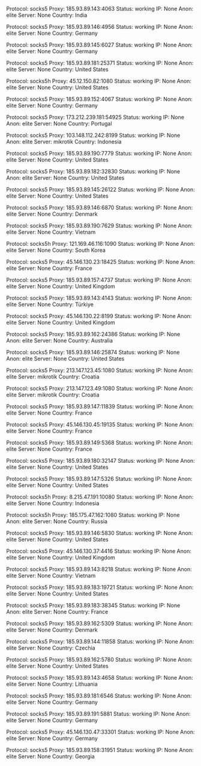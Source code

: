 Protocol: socks5
Proxy: 185.93.89.143:4063
Status: working
IP: None
Anon: elite
Server: None
Country: India

Protocol: socks5
Proxy: 185.93.89.146:4956
Status: working
IP: None
Anon: elite
Server: None
Country: Germany

Protocol: socks5
Proxy: 185.93.89.145:6027
Status: working
IP: None
Anon: elite
Server: None
Country: Germany

Protocol: socks5
Proxy: 185.93.89.181:25371
Status: working
IP: None
Anon: elite
Server: None
Country: United States

Protocol: socks5h
Proxy: 45.12.150.82:1080
Status: working
IP: None
Anon: elite
Server: None
Country: United States

Protocol: socks5
Proxy: 185.93.89.152:4067
Status: working
IP: None
Anon: elite
Server: None
Country: Germany

Protocol: socks5
Proxy: 173.212.239.181:54925
Status: working
IP: None
Anon: elite
Server: None
Country: Portugal

Protocol: socks5
Proxy: 103.148.112.242:8199
Status: working
IP: None
Anon: elite
Server: mikrotik
Country: Indonesia

Protocol: socks5
Proxy: 185.93.89.190:7779
Status: working
IP: None
Anon: elite
Server: None
Country: United States

Protocol: socks5
Proxy: 185.93.89.182:32830
Status: working
IP: None
Anon: elite
Server: None
Country: United States

Protocol: socks5
Proxy: 185.93.89.145:26122
Status: working
IP: None
Anon: elite
Server: None
Country: United States

Protocol: socks5
Proxy: 185.93.89.146:6870
Status: working
IP: None
Anon: elite
Server: None
Country: Denmark

Protocol: socks5
Proxy: 185.93.89.190:7629
Status: working
IP: None
Anon: elite
Server: None
Country: Vietnam

Protocol: socks5h
Proxy: 121.169.46.116:1090
Status: working
IP: None
Anon: elite
Server: None
Country: South Korea

Protocol: socks5
Proxy: 45.146.130.23:18425
Status: working
IP: None
Anon: elite
Server: None
Country: France

Protocol: socks5
Proxy: 185.93.89.157:4737
Status: working
IP: None
Anon: elite
Server: None
Country: United Kingdom

Protocol: socks5
Proxy: 185.93.89.143:4143
Status: working
IP: None
Anon: elite
Server: None
Country: Türkiye

Protocol: socks5
Proxy: 45.146.130.22:8199
Status: working
IP: None
Anon: elite
Server: None
Country: United Kingdom

Protocol: socks5
Proxy: 185.93.89.162:24386
Status: working
IP: None
Anon: elite
Server: None
Country: Australia

Protocol: socks5
Proxy: 185.93.89.146:25874
Status: working
IP: None
Anon: elite
Server: None
Country: United States

Protocol: socks5
Proxy: 213.147.123.45:1080
Status: working
IP: None
Anon: elite
Server: mikrotik
Country: Croatia

Protocol: socks5
Proxy: 213.147.123.49:1080
Status: working
IP: None
Anon: elite
Server: mikrotik
Country: Croatia

Protocol: socks5
Proxy: 185.93.89.147:11839
Status: working
IP: None
Anon: elite
Server: None
Country: France

Protocol: socks5
Proxy: 45.146.130.45:19135
Status: working
IP: None
Anon: elite
Server: None
Country: France

Protocol: socks5
Proxy: 185.93.89.149:5368
Status: working
IP: None
Anon: elite
Server: None
Country: France

Protocol: socks5
Proxy: 185.93.89.180:32147
Status: working
IP: None
Anon: elite
Server: None
Country: United States

Protocol: socks5
Proxy: 185.93.89.147:5326
Status: working
IP: None
Anon: elite
Server: None
Country: United States

Protocol: socks5h
Proxy: 8.215.47.191:10080
Status: working
IP: None
Anon: elite
Server: None
Country: Indonesia

Protocol: socks5h
Proxy: 185.175.47.162:1080
Status: working
IP: None
Anon: elite
Server: None
Country: Russia

Protocol: socks5
Proxy: 185.93.89.146:5830
Status: working
IP: None
Anon: elite
Server: None
Country: United States

Protocol: socks5
Proxy: 45.146.130.37:4416
Status: working
IP: None
Anon: elite
Server: None
Country: United Kingdom

Protocol: socks5
Proxy: 185.93.89.143:8218
Status: working
IP: None
Anon: elite
Server: None
Country: Vietnam

Protocol: socks5
Proxy: 185.93.89.183:19721
Status: working
IP: None
Anon: elite
Server: None
Country: United States

Protocol: socks5
Proxy: 185.93.89.183:38345
Status: working
IP: None
Anon: elite
Server: None
Country: France

Protocol: socks5
Proxy: 185.93.89.162:5309
Status: working
IP: None
Anon: elite
Server: None
Country: Denmark

Protocol: socks5
Proxy: 185.93.89.144:11858
Status: working
IP: None
Anon: elite
Server: None
Country: Czechia

Protocol: socks5
Proxy: 185.93.89.162:5780
Status: working
IP: None
Anon: elite
Server: None
Country: United States

Protocol: socks5
Proxy: 185.93.89.143:4658
Status: working
IP: None
Anon: elite
Server: None
Country: Lithuania

Protocol: socks5
Proxy: 185.93.89.181:6546
Status: working
IP: None
Anon: elite
Server: None
Country: Germany

Protocol: socks5
Proxy: 185.93.89.191:5881
Status: working
IP: None
Anon: elite
Server: None
Country: Germany

Protocol: socks5
Proxy: 45.146.130.47:33301
Status: working
IP: None
Anon: elite
Server: None
Country: Germany

Protocol: socks5
Proxy: 185.93.89.158:31951
Status: working
IP: None
Anon: elite
Server: None
Country: Georgia


